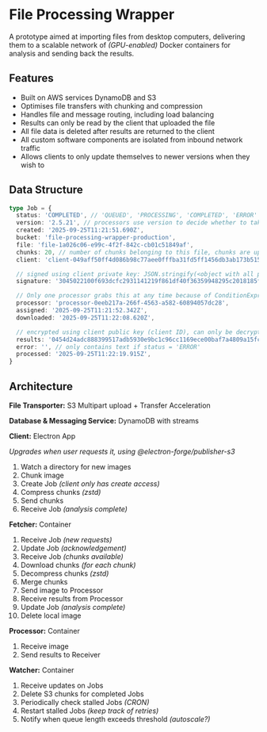 # File Processing Wrapper

A prototype aimed at importing files from desktop computers, delivering them to a scalable network of _(GPU-enabled)_ Docker containers for analysis and sending back the results.

## Features

- Built on AWS services DynamoDB and S3
- Optimises file transfers with chunking and compression
- Handles file and message routing, including load balancing
- Results can only be read by the client that uploaded the file
- All file data is deleted after results are returned to the client
- All custom software components are isolated from inbound network traffic
- Allows clients to only update themselves to newer versions when they wish to

## Data Structure

```TypeScript
type Job = {
  status: 'COMPLETED', // 'QUEUED', 'PROCESSING', 'COMPLETED', 'ERROR'
  version: '2.5.21', // processors use version to decide whether to take the job
  created: '2025-09-25T11:21:51.690Z',
  bucket: 'file-processing-wrapper-production',
  file: 'file-1a026c06-e99c-4f2f-842c-cb01c51849af',
  chunks: 20, // number of chunks belonging to this file, chunks are uploaded with S3 key: <client>/<file>/<n>
  client: 'client-049aff50ff4d086b98c77aee0fffba31fd5ff1456db3ab173b515476b39daac602f61a8e69b9adab188f63dd93b89e8a33dc2e761e8c089a0c29cc86f0ae6769db', // secp256r1 public key

  // signed using client private key: JSON.stringify(<object with all properties above this line>)
  signature: '3045022100f693dcfc2931141219f861df40f36359948295c2018185fdff09d3d7f901b87202204bc66d70c8051276bc81167fd1cf531d12210d9fe8eef5be4ce62e6b0e377eac', 

  // Only one processor grabs this at any time because of ConditionExpression: "attribute_not_exists(processor)"
  processor: 'processor-0eeb217a-266f-4563-a582-60894057dc28',
  assigned: '2025-09-25T11:21:52.342Z',
  downloaded: '2025-09-25T11:22:08.620Z',

  // encrypted using client public key (client ID), can only be decrypted using client private key
  results: '0454d24adc888399517adb5930e9bc1c96cc1169ece00baf7a4809a15fcfe917bb7a00d3021f754924191532a1254a782ee4084d5545e2f53d3777ac59a971d80d:cb34b6d76357777dbc46b864:92688d043b45540fb831f7ccb2c88c2a:3095126d7998ac807d4878a2f38552b5e1b27f33f636ec9b96',
  error: '', // only contains text if status = 'ERROR'
  processed: '2025-09-25T11:22:19.915Z',
}
```

## Architecture

**File Transporter:** S3 Multipart upload + Transfer Acceleration

**Database & Messaging Service:** DynamoDB with streams

**Client:** Electron App

_Upgrades when user requests it, using @electron-forge/publisher-s3_

1. Watch a directory for new images
2. Chunk image
3. Create Job _(client only has create access)_
4. Compress chunks _(zstd)_
5. Send chunks
6. Receive Job _(analysis complete)_

**Fetcher:** Container

1. Receive Job _(new requests)_
2. Update Job _(acknowledgement)_
3. Receive Job _(chunks available)_
4. Download chunks _(for each chunk)_
5. Decompress chunks _(zstd)_
6. Merge chunks
7. Send image to Processor
8. Receive results from Processor
9. Update Job _(analysis complete)_
10. Delete local image

**Processor:** Container

1. Receive image
2. Send results to Receiver

**Watcher:** Container

1. Receive updates on Jobs
2. Delete S3 chunks for completed Jobs
3. Periodically check stalled Jobs _(CRON)_
4. Restart stalled Jobs _(keep track of retries)_
5. Notify when queue length exceeds threshold _(autoscale?)_
